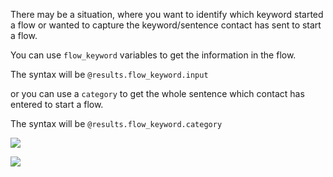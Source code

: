 There may be a situation, where you want to identify which keyword started a flow or wanted to capture the keyword/sentence contact has sent to start a flow.



You can use `flow_keyword` variables to get the information in the flow.

The syntax will be `@results.flow_keyword.input`

or you can use a `category` to get the whole sentence which contact has entered to start a flow.

The syntax will be `@results.flow_keyword.category`



![](https://static.slab.com/prod/uploads/8k89m6if/posts/images/eFbyNlmh9qvmhEpmsC0HsE0-.png)



![](https://static.slab.com/prod/uploads/8k89m6if/posts/images/nri1qjBUAERpNBFzes-NnMk1.png)
